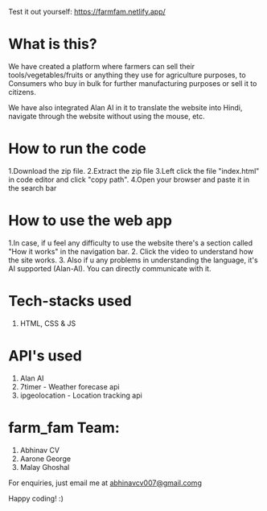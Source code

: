 Test it out yourself: https://farmfam.netlify.app/

# What is this?
We have created a platform where farmers can sell their tools/vegetables/fruits or anything they use for agriculture purposes, to Consumers who buy in bulk for further manufacturing purposes or sell it to citizens.

We have also integrated Alan AI in it to translate the website into Hindi, navigate through the website without using the mouse, etc. 

# How to run the code
1.Download the zip file.
2.Extract the zip file
3.Left click the file "index.html" in code editor and click "copy path".
4.Open your browser and paste it in the search bar

# How to use the web app
1.In case, if u feel any difficulty to use the website there's a section called "How it works" in the navigation bar.
2. Click the video to understand how the site works.
3. Also if u any problems in understanding the language, it's AI supported (Alan-AI). You can directly communicate with it.

# Tech-stacks used
1. HTML, CSS & JS

# API's used
1. Alan AI
2. 7timer - Weather forecase api
3. ipgeolocation - Location tracking api


# farm_fam Team:
1. Abhinav CV
2. Aarone George
3. Malay Ghoshal


For enquiries, just email me at abhinavcv007@gmail.comg

Happy coding! :)
